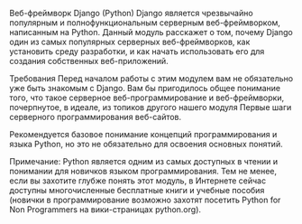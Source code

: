 Веб-фреймворк Django (Python)
Django является чрезвычайно популярным и полнофункциональным серверным веб-фреймворком, написанным на Python. Данный модуль расскажет о том, почему Django один из самых популярных серверных веб-фреймворков, как установить среду разработки, и как начать использовать его для создания собственных веб-приложений.

Требования
Перед началом работы с этим модулем вам не обязательно уже быть знакомым с Django. Вам бы пригодилось общее понимание того, что такое серверное веб-программирование и веб-фреймворки, почерпнутое, в идеале, из топиков другого нашего модуля Первые шаги серверного программирования веб-сайтов.

Рекомендуется базовое понимание концепций программирования и языка Python, но это не обязательно для освоения основных понятий.

Примечание: Python является одним из самых доступных в чтении и понимании для новичков языком программирования. Тем не менее, если вы захотите глубже понять этот модуль, в Интернете сейчас доступны многочисленные бесплатные книги и учебные пособия (новички в программирование возможно захотят посетить Python for Non Programmers на вики-страницах python.org).
